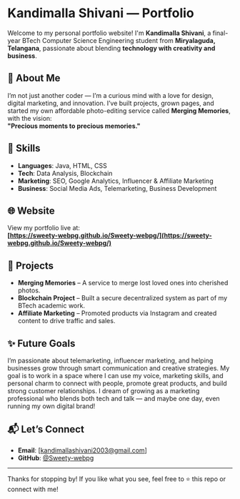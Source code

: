 # Kandimalla Shivani — Portfolio

Welcome to my personal portfolio website! I'm **Kandimalla Shivani**, a final-year BTech Computer Science Engineering student from **Miryalaguda, Telangana**, passionate about blending **technology with creativity and business**.

## 🚀 About Me
I’m not just another coder — I’m a curious mind with a love for design, digital marketing, and innovation. I’ve built projects, grown pages, and started my own affordable photo-editing service called **Merging Memories**, with the vision:  
**"Precious moments to precious memories."**

## 💼 Skills
- **Languages**: Java, HTML, CSS
- **Tech**: Data Analysis, Blockchain
- **Marketing**: SEO, Google Analytics, Influencer & Affiliate Marketing
- **Business**: Social Media Ads, Telemarketing, Business Development

## 🌐 Website
View my portfolio live at:  
**[https://sweety-webpg.github.io/Sweety-webpg/](https://sweety-webpg.github.io/Sweety-webpg/)**

## 📸 Projects
- **Merging Memories** – A service to merge lost loved ones into cherished photos.
- **Blockchain Project** – Built a secure decentralized system as part of my BTech academic work.
- **Affiliate Marketing** – Promoted products via Instagram and created content to drive traffic and sales.

## ✨ Future Goals
I’m passionate about telemarketing, influencer marketing, and helping businesses grow through smart communication and creative strategies. My goal is to work in a space where I can use my voice, marketing skills, and personal charm to connect with people, promote great products, and build strong customer relationships. I dream of growing as a marketing professional who blends both tech and talk — and maybe one day, even running my own digital brand!

## 📬 Let’s Connect
- **Email**: [kandimallashivani2003@gmail.com]
- **GitHub**: [@Sweety-webpg](https://sweety-webpg.github.io/Sweety-webpg/)

---

Thanks for stopping by! If you like what you see, feel free to ⭐ this repo or connect with me!
